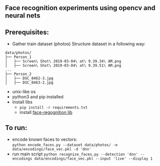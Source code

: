 ## Face recognition experiments using opencv and neural nets
 
## Prerequisites:
* Gather train dataset (photos)
Structure dataset in a following way:
```
data/photos/
├── Person_1
│   ├── Screen\ Shot\ 2019-03-04\ at\ 9.39.34\ AM.png
│   ├── Screen\ Shot\ 2019-03-04\ at\ 9.39.51\ AM.png
...
├── Person_2
│   ├── DSC_0462-3.jpg
│   ├── DSC_0463-2.jpg

```
* unix-like os
* python3 and pip installed
* Install libs
   - `pip install -r requirements.txt`
   - install [face-regognition lib](https://github.com/ageitgey/face_recognition#installation-options)

## To run:

* encode known faces to vectors: <br>
`python encode_faces.py --dataset data/photos/ -e data/encodings/face_vec.pkl -d 'dnn'`
* run main script
`python recognize_faces.py --detection 'dnn' --encodings data/encodings/face_vec.pkl --input 'live' --display 1`